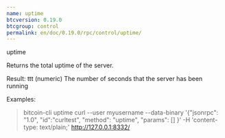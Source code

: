 ```yaml
---
name: uptime
btcversion: 0.19.0
btcgroup: control
permalink: en/doc/0.19.0/rpc/control/uptime/
---
```


uptime

Returns the total uptime of the server.

Result:
ttt        (numeric) The number of seconds that the server has been running

Examples:
> bitcoin-cli uptime 
> curl --user myusername --data-binary '{"jsonrpc": "1.0", "id":"curltest", "method": "uptime", "params": [] }' -H 'content-type: text/plain;' http://127.0.0.1:8332/


